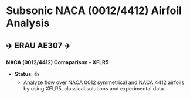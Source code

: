 # Subsonic NACA (0012/4412) Airfoil Analysis

## :airplane: ERAU AE307 :airplane:


**NACA (0012/4412) Comaparison - XFLR5**
- **__Status__**: :+1:
  - Analyze flow over NACA 0012 symmetrical and NACA 4412 airfoils by using XFLR5, classical solutions and experimental data.
